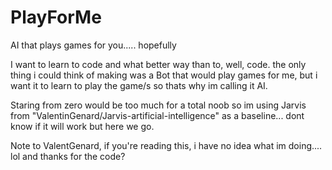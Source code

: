 # PlayForMe

AI that plays games for you..... hopefully

I want to learn to code and what better way than to, well, code.
the only thing i could think of making was a Bot that would play games for me,
but i want it to learn to play the game/s so thats why im calling it AI.

Staring from zero would be too much for a total noob so im using Jarvis from "ValentinGenard/Jarvis-artificial-intelligence"
as a baseline... dont know if it will work but here we go. 

Note to ValentGenard, if you're reading this, i have no idea what im doing.... lol and thanks for the code?
